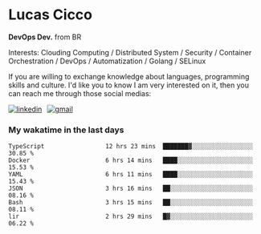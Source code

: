 # Lucas Cicco

**DevOps Dev.** from BR

Interests: Clouding Computing / Distributed System / Security / Container Orchestration / DevOps / Automatization / Golang / SELinux

If you are willing to exchange knowledge about languages, programming skills and culture. I'd like you to know I am very interested on it, then you can reach me through those social medias:

<div style="display: flex; align-items: center; gap: 10px;">
  <a href="https://www.linkedin.com/in/lucas-vitor-de-cicco" target="_blank">
    <img
      src="https://img.shields.io/badge/-LinkedIn-%230077B5?style=for-the-badge&logo=linkedin&logoColor=white"
      alt="linkedin"
      target="_blank" 
    />
  </a>
  <a href="mailto:lucasvitorx1@gmail.com">
      <img
        src="https://img.shields.io/badge/-Gmail-%23333?style=for-the-badge&logo=gmail&logoColor=white"
        alt="gmail"
        target="_blank"
      />
  </a>
</div>

### My wakatime in the last days

<!--START_SECTION:waka-->

```text
TypeScript                 12 hrs 23 mins  ███████▓░░░░░░░░░░░░░░░░░   30.85 %
Docker                     6 hrs 14 mins   ████░░░░░░░░░░░░░░░░░░░░░   15.53 %
YAML                       6 hrs 11 mins   ████░░░░░░░░░░░░░░░░░░░░░   15.43 %
JSON                       3 hrs 16 mins   ██░░░░░░░░░░░░░░░░░░░░░░░   08.16 %
Bash                       3 hrs 15 mins   ██░░░░░░░░░░░░░░░░░░░░░░░   08.11 %
lir                        2 hrs 29 mins   █▓░░░░░░░░░░░░░░░░░░░░░░░   06.22 %
```

<!--END_SECTION:waka-->
